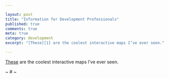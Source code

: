 ```yaml
---

layout: post
title: "Information for Development Professionals"
published: true
comments: true
meta: true
category: development
excerpt: "[These][1] are the coolest interactive maps I’ve ever seen."

---
```


[These][1] are the coolest interactive maps I’ve ever seen.

 [1]: http://maps.maplecroft.com/

~ # ~